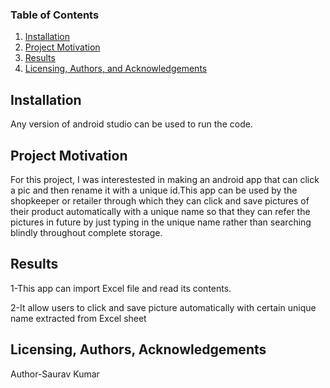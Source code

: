### Table of Contents

1. [Installation](#installation)
2. [Project Motivation](#motivation)
4. [Results](#results)
5. [Licensing, Authors, and Acknowledgements](#licensing)

## Installation <a name="installation"></a>

Any version of android studio can be used to run the code.

## Project Motivation<a name="motivation"></a>

For this project, I was interestested in making an android app that can click a pic and then rename it with a unique id.This app can be used by the shopkeeper or retailer through which they can click and save pictures of their product automatically with a unique name so that they can refer the pictures in future by just typing in the unique name rather than searching blindly throughout complete storage.


## Results<a name="results"></a>

1-This app can import Excel file and read its contents.

2-It allow users to click and save picture automatically with certain unique name extracted from Excel sheet
## Licensing, Authors, Acknowledgements<a name="licensing"></a>
Author-Saurav Kumar
